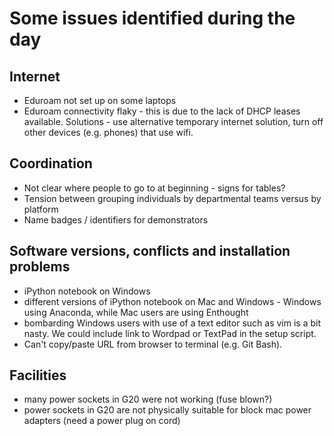 # Some issues identified during the day

## Internet
* Eduroam not set up on some laptops
* Eduroam connectivity flaky - this is due to the lack of DHCP leases available. Solutions - use alternative temporary internet solution, turn off other devices (e.g. phones) that use wifi.

## Coordination
* Not clear where people to go to at beginning - signs for tables?
* Tension between grouping individuals by departmental teams versus by platform
* Name badges / identifiers for demonstrators

## Software versions, conflicts and installation problems
* iPython notebook on Windows
* different versions of iPython notebook on Mac and Windows - Windows using Anaconda, while Mac users are using Enthought
* bombarding Windows users with use of a text editor such as vim is a bit nasty.  We could include link to Wordpad or TextPad in the setup script.
* Can't copy/paste URL from browser to terminal (e.g. Git Bash).

## Facilities 
* many power sockets in G20 were not working (fuse blown?)
* power sockets in G20 are not physically suitable for block mac power adapters (need a power plug on cord)



